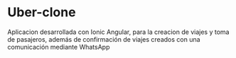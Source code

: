 # Uber-clone
Aplicacion desarrollada con Ionic Angular, para la creacion de viajes y toma de pasajeros, además de confirmación de viajes creados con una comunicación mediante WhatsApp
